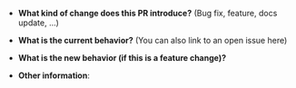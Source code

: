 <!--
SPDX-FileCopyrightText: 2025 Dyne.org foundation

SPDX-License-Identifier: AGPL-3.0-or-later
-->

- **What kind of change does this PR introduce?** (Bug fix, feature, docs update, ...)

- **What is the current behavior?** (You can also link to an open issue here)

- **What is the new behavior (if this is a feature change)?**

- **Other information**:
